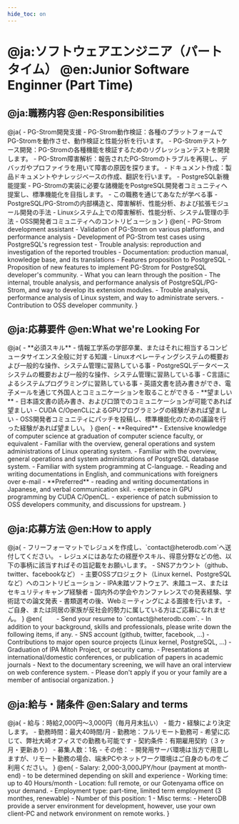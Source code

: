 ```yaml
---
hide_toc: on
---
```


<h1 class="section" id="position_00">
@ja:ソフトウェアエンジニア（パートタイム）
@en:Junior Software Enginner (Part Time)
</h1>

<h2>
@ja:職務内容
@en:Responsibilities
</h2>
@ja{
- PG-Strom開発支援
    - PG-Strom動作検証：各種のプラットフォームでPG-Stromを動作させ、動作検証と性能分析を行います。
    - PG-Stromテストケース開発：PG-Stromの各種機能を検証するためのリグレッションテストを開発します。
    - PG-Strom障害解析：報告されたPG-Stromのトラブルを再現し、デバッガやプロファイラを用いて障害の原因を探ります。
    - ドキュメント作成：製品ドキュメントやナレッジベースの作成、翻訳を行います。
- PostgreSQL新機能提案
    - PG-Stromの実装に必要な諸機能をPostgreSQL開発者コミュニティへ提案し、標準機能化を目指します。
- この職務を通じてあなたが学べる事
    - PostgreSQL/PG-Stromの内部構造と、障害解析、性能分析、および拡張モジュール開発の手法
    - Linuxシステム上での障害解析、性能分析、システム管理の手法
    - OSS開発者コミュニティへのコントリビューション
}
@en{
- PG-Strom development assistant
    - Validation of PG-Strom on various platforms, and performance analysis
    - Development of PG-Strom test cases using PostgreSQL's regression test
    - Trouble analysis: reproduction and investigation of the reported troubles
    - Documentation: production manual, knowledge base, and its translations
- Features proposition to PostgreSQL
    - Proposition of new features to implement PG-Strom for PostgreSQL developer's community.
- What you can learn through the position
    - The internal, trouble analysis, and performance analysis of PostgreSQL/PG-Strom, and way to develop its extension modules.
    - Trouble analysis, performance analysis of Linux system, and way to administrate servers.
    - Contribution to OSS developer community.
}

<h2>
@ja:応募要件
@en:What we're Looking For
</h2>
@ja{
- **必須スキル**
    - 情報工学系の学部卒業、またはそれに相当するコンピュータサイエンス全般に対する知識
    - Linuxオペレーティングシステムの概要および一般的な操作、システム管理に習熟している事
    - PostgreSQLデータベースシステムの概要および一般的な操作、システム管理に習熟している事
    - C言語によるシステムプログラミングに習熟している事
    - 英語文書を読み書きができ、電子メールを通じて外国人とコミュニケーションを取ることができる
- **望ましい**
    - 日本語文書の読み書き、および口頭でのコミュニケーションが可能であれば望ましい
    - CUDA C/OpenCLによるGPUプログラミングの経験があれば望ましい
    - OSS開発者コミュニティにパッチを投稿し、標準機能化のための議論を行った経験があれば望ましい。
}
@en{
- **Required**
    - Extensive knowledge of computer science at graduation of computer science faculty, or equivalent
    - Familiar with the overview, general operations and system administrations of Linux operating system.
    - Familiar with the overview, general operations and system administrations of PostgreSQL database system.
    - Familiar with system programming at C-language.
    - Reading and writing documentations in English, and communications with foreigners over e-mail
- **Preferred**
    - reading and writing documentations in Japanese, and verbal communication skil.
    - experience in GPU programming by CUDA C/OpenCL.
    - experience of patch submission to OSS developers community, and discussions for upstream.
}
<h2>
@ja:応募方法
@en:How to apply
</h2>
@ja{
- フリーフォーマットでレジュメを作成し、`contact@heterodb.com`へ送付してください。
- レジュメにはあなたの経歴やスキル、得意分野などの他、以下の事柄に該当すればその旨記載をお願いします。
    - SNSアカウント（github、twitter、facebookなど）
    - 主要OSSプロジェクト（Linux kernel、PostgreSQLなど）へのコントリビューション
    - IPA未踏ソフトウェア、未踏ユース、またはセキュリティキャンプ経験者
    - 国内外の学会やカンファレンスでの発表経験、学術誌での論文発表
- 書類選考の後、Webミーティングによる面接を行います。
- ご自身、または同居の家族が反社会的勢力に属している方はご応募になれません。
}
@en{
　　- Send your resume to `contact@heterodb.com`.
- In addition to your background, skills and professionals, please write down the following items, if any.
    - SNS account (github, twitter, facebook, ...)
    - Contributions to major open source projects (Linux kernel, PostgreSQL, ...)
    - Graduation of IPA Mitoh Project, or security camp.
    - Presentations at international/domestic conferences, or publication of papers in academic journals
- Next to the documentary screening, we will have an oral interview on web conference system.
- Please don't apply if you or your family are a member of antisocial organization.
}

<h2>
@ja:給与・諸条件
@en:Salary and terms
</h2>
@ja{
- 給与：時給2,000円～3,000円（毎月月末払い）
    - 能力・経験により決定します。
- 勤務時間：最大40時間/月
- 勤務地：フルリモート勤務可
    - 希望に応じて、弊社大崎オフィスでの勤務も可能です
- 契約条件：有期雇用契約（３ヶ月・更新あり）
- 募集人数：1名
- その他：
    - 開発用サーバ環境は当方で用意しますが、リモート勤務の場合、端末PCやネットワーク環境はご自身のものをご利用ください。
}
@en{
- Salary: 2,000-3,000JPY/hour (payment at month-end)
    - to be determined depending on skill and experience
- Working time: up to 40 Hours/month
- Location: full remote, or our Gotenyama office on your demand.
- Employment type: part-time, limited term employment (3 monthes, renewable)
- Number of this position: 1
- Misc terms:
    - HeteroDB provide a server environment for development, however, use your own client-PC and network environment on remote works.
}

